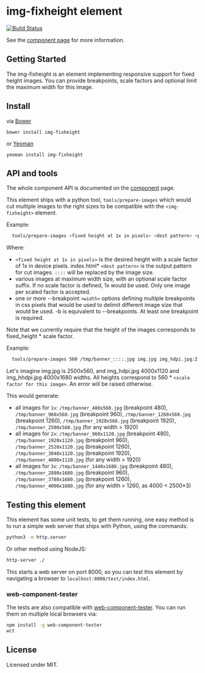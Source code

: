 img-fixheight element
==========================

[![Build Status](https://travis-ci.org/didrocks/img-fixheight.svg?branch=master)](https://travis-ci.org/didrocks/img-fixheight)

See the [component page](https://didrocks.github.io/img-fixheight) for more information.

## Getting Started

The img-fixheight is an element implementing responsive support for fixed height images. You can provide breakpoints, scale factors and optional limit the maximum width for this image.

## Install

via [Bower](http://twitter.github.com/bower/)

	bower install img-fixheight

or [Yeoman](http://yeoman.io/)

	yeoman install img-fixheight

## API and tools

The whole component API is documented on the [component](index.html) page.

This element ships with a python tool, `tools/prepare-images` which would cut multiple images to the right sizes to be
compatible with the `<img-fixheight>` element.

Example:
```sh
  tools/prepare-images <fixed height at 1x in pixels> <dest pattern> <path to image[:scale]> [<path to image[:scale]> ...] --breakpoint <width 1>  [ --breakpoint <width 2> ...]
```

Where:
 * `<fixed height at 1x in pixels>` is the desired height with a scale factor of 1x in device pixels.
index.html* `<dest pattern>` is the output pattern for cut images. `::::` will be replaced by the image size.
 * various images at maximum width size, with an optional scale factor suffix. If no scale factor is defined, 1x would
	be used. Only one image per scaled factor is accepted.
 * one or more --breakpoint `<width>` options defining multiple breakpoints in css pixels that would be used to delimit
	different image size that would be used. -b is equivalent to --breakpoints. At least one breakpoint is required.

  Note that we currently require that the height of the images corresponds to fixed_height * scale factor.

  Example:
```sh
  tools/prepare-images 560 /tmp/banner_::::.jpg img.jpg img_hdpi.jpg:2 img_hhdpi.jpg:3 -b 480 -b 960  -b 1260 -b 1920
```

Let's imagine img.jpg is 2500x560, and img_hdpi.jpg 4000x1120 and img_hhdpi.jpg 4000x1680 widths. All heights correspond
to 560 * `<scale factor for this image>`. An error will be raised otherwise.

This would generate:
 * all images for `1x`: `/tmp/banner_480x560.jpg` (breakpoint 480), `/tmp/banner_960x560.jpg` (breakpoint 960),
`/tmp/banner_1260x560.jpg` (breakpoint 1260), `/tmp/banner_1920x560.jpg` (breakpoint 1920), `/tmp/banner_2500x560.jpg` (for any width > 1920)
 * all images for `2x`: `/tmp/banner_960x1120.jpg` (breakpoint 480), `/tmp/banner_1920x1120.jpg` (breakpoint 960),
`/tmp/banner_2520x1120.jpg` (breakpoint 1260), `/tmp/banner_3840x1120.jpg` (breakpoint 1920), `/tmp/banner_4000x1120.jpg` (for any width > 1920)
 * all images for `3x`: `/tmp/banner_1440x1680.jpg` (breakpoint 480), `/tmp/banner_2880x1680.jpg` (breakpoint 960),
`/tmp/banner_3780x1680.jpg` (breakpoint 1260), `/tmp/banner_4000x1680.jpg` (for any width > 1260, as 4000 < 2500*3)

## Testing this element

This element has some unit tests, to get them running, one easy method is to run a simple web server that ships with Python, using the commands:

```sh
python3 -m http.server
```

Or other method using NodeJS:

```sh
http-server ./
```

This starts a web server on port 8000, so you can test this element by navigating a browser to `localhost:8000/test/index.html`.

### web-component-tester

The tests are also compatible with [web-component-tester](https://github.com/Polymer/web-component-tester). You can run
them on multiple local browsers via:

```sh
npm install -g web-component-tester
wct
```

## License

Licensed under MIT.
